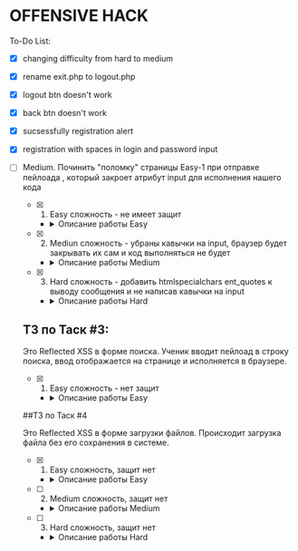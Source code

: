 # OFFENSIVE HACK
To-Do List:
- [X] changing difficulty from hard to medium
- [X] rename exit.php to logout.php
- [X] logout btn doesn't work
- [X] back btn doesn't work
- [X] sucsessfully registration alert
- [X] registration with spaces in login and password input
- [ ] Medium. Починить "поломку" страницы Easy-1 при отправке пейлоада <script>
- [X] Hiht. На Medium-1 добавить фильтрацию ввода пользователя после нажатия кнопки отпрвавки сообщения. 
- [ ] Low. Заменить кнопки переключения сложности на DOM, чтобы сложность менялась нажатием без обновления страницы и после при нажатии на номер таска был редирект на выбранный таск с нужным уровнем сложности
- [X] Low. Создать отдельные таблицы для каждой страницы чата, чтобы введенные пейлоады не мигрировали между разными чат бейсед тасками
- [ ] Low. Начать обсуждение переработки уровней сложности
- [X] Low. Создать скрипт для создания БД, таблиц и тд или сделать автосоздание таблиц из самого PHP при запросе (я заебался создавать 1 БД, 2 таблицу и 5 колонок, лол)
- [ ] Low. Добавить проверку активной сесcии в index.php для постоянного редиректа на dashboard.php или использовать HTTP_REFERER для редиректа на страницу, откуда он пришел.
- [ ] Medium. Сделать CSS и разметку для 3 Изи, 4 Изи


## ТЗ по Таск #1:

Это базовая Stored XSS для демонстрации общей концепции её работы и базовым методам защиты.

- [X] 1. Easy сложность - не имеет защит
   
   - <details>
      <summary>Описание работы Easy</summary>

      ```
      Ученик вводит пейлоад <script>alert()</script>, чтобы ознакомиться с атакой
      ```
    </details>
     
   
- [X] 2. Medium сложность - убирать из ввода юзера опасные теги с учетом регистра (аналог str_ireplace в PHP). 
   
   - <details>
      <summary>Описание работы Medium</summary>

      ```
      Очистка проводится на стороне JS, код должен быть размещен в отдельном JS скрипте. Ученик вводит пейлоад <script>alert()</script>, нажимает отправить и из его ввода удаляются опасные теги. В БД попадает очищенны от тегов ввод. Обход удаления тегов <script> и других через написание их в другом регистре, например <ScRiPt>, <SCRIPT>, или запрет вызова JS файла. Взять на заметку, вариант нам подходит https://youtu.be/IQTJOxzhOWk?t=1350
      ```
    </details>   

- [X] 3. Hard сложность - убирать из ввода юзера опасные теги через str_ireplace на стороне сервера, клиент не должен видеть полный список блеклиста. 

   - <details>
      <summary>Описание работы Hard</summary>

      ```
      Ученик вводит пейлоад <script>alert()</script>, нажимает отправить и его сообщения попадает на страницу без опасных тегов. Ученик не видит блеклист в JS должен будет методом проб составить полный список тегов в блеклисте и обойти их.
      ```
    </details>
   
## ТЗ по Таск #2:
   
 Это Stored XSS, где ввод пользователя хранится в атрибуте input. Таск подразумевает атаку XSS break out of attributes, при которой для запуска нашего JS кода нужно выйти из атрибута, например, использовать пейлоад "><script>alert()</script>, который закроет атрибут input для исполнения нашего кода
   
 - [X] 1. Easy сложность - не имеет защит
   
   - <details>
      <summary>Описание работы Easy</summary>

      ```
      Ученик вводит пейлоад "><script>alert()</script>, чтобы выйти из атрибута и исполнить свой JS код
      ```
    </details>
   
 - [X] 2. Mediun сложность - убраны кавычки на input, браузер будет закрывать их сам и код выполняться не будет
   
   - <details>
      <summary>Описание работы Medium</summary>

      ```
      Для обхода требуется помочь браузеру закрыть кавычки, добавив мусорный ввод к нашему пейлоаду. Мусор попадет в input, браузер его там закроет, а пейлоад выйдет из атрибута и исполнится
      ```
    </details>
   
 - [X] 3. Hard сложность - добавить htmlspecialchars ent_quotes к выводу сообщения и не написав кавычки на input
   
   - <details>
      <summary>Описание работы Hard</summary>

      ```
      Показать ученику, что даже наличие хорошей защиты нивелируется ошибкой в написании кода
      ```
    </details>
   
   
## ТЗ по Таск #3:
Это Reflected XSS в форме поиска. Ученик вводит пейлоад в строку поиска, ввод отображается на странице и исполняется в браузере.
   
 - [X] 1. Easy сложность - нет защит
   
   - <details>
      <summary>Описание работы Easy</summary>

      ```
      Ученик ввел <script>alert()</script> в форму поиска и получил алерт. Пейлоад упал внутрь тега.
      ```
    </details>
   
##ТЗ по Таск #4

Это Reflected XSS в форме загрузки файлов. Происходит загрузка файла без его сохранения в системе.

- [X] 1. Easy сложность, защит нет

   - <details>
      <summary>Описание работы Easy</summary>

      ```
      Ученик загружает файл и на странице отображается загружаемое имя файла. Если заменить имя файла на JS пейлоад, то он исполнится. Нужно запихать ввод в какой-нибудь тег
      ```
    </details>

- [ ] 2. Medium сложность, защит нет

   - <details>
      <summary>Описание работы Medium</summary>

      ```
      Ученик загружает файл и в title теге отображается загружаемое имя файла. Если заменить имя файла на JS пейлоад и закрыть тег тайтл, то он исполнится. 
      ```
    </details>
    
- [ ] 3. Hard сложность, защит нет

   - <details>
      <summary>Описание работы Hard</summary>

      ```
      Ученик загружает файл и на странице отображается его мета дата через PHP функцию exif_read_data. Меняем мету у файла, загружаем через форму и получает XSS
      ```
    </details>
